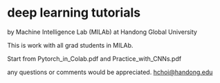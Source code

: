 # deep learning tutorials 
by Machine Intelligence Lab (MILAb) at Handong Global University

This is work with all grad students in MILAb. 

Start from Pytorch_in_Colab.pdf and Practice_with_CNNs.pdf 

any questions or comments would be appreciated. hchoi@handong.edu 

